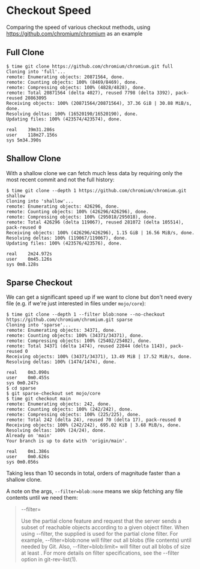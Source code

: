 # Checkout Speed

Comparing the speed of various checkout methods, using
<https://github.com/chromium/chromium> as an example

## Full Clone

``` console
$ time git clone https://github.com/chromium/chromium.git full
Cloning into 'full'...
remote: Enumerating objects: 20871564, done.
remote: Counting objects: 100% (8469/8469), done.
remote: Compressing objects: 100% (4828/4828), done.
remote: Total 20871564 (delta 4027), reused 7798 (delta 3392), pack-reused 20863095
Receiving objects: 100% (20871564/20871564), 37.36 GiB | 30.88 MiB/s, done.
Resolving deltas: 100% (16520190/16520190), done.
Updating files: 100% (423574/423574), done.

real	39m31.286s
user	118m27.156s
sys	5m34.390s
```

## Shallow Clone

With a shallow clone we can fetch much less data by requiring only the most
recent commit and not the full history:

``` console
$ time git clone --depth 1 https://github.com/chromium/chromium.git shallow
Cloning into 'shallow'...
remote: Enumerating objects: 426296, done.
remote: Counting objects: 100% (426296/426296), done.
remote: Compressing objects: 100% (295018/295018), done.
remote: Total 426296 (delta 119067), reused 281072 (delta 105514), pack-reused 0
Receiving objects: 100% (426296/426296), 1.15 GiB | 16.56 MiB/s, done.
Resolving deltas: 100% (119067/119067), done.
Updating files: 100% (423576/423576), done.

real	2m24.972s
user	0m45.126s
sys	0m8.128s
```

## Sparse Checkout

We can get a significant speed up if we want to clone but don't need every file
(e.g. if we're just interested in files under `mojo/core`):

``` console
$ time git clone --depth 1 --filter blob:none --no-checkout https://github.com/chromium/chromium.git sparse
Cloning into 'sparse'...
remote: Enumerating objects: 34371, done.
remote: Counting objects: 100% (34371/34371), done.
remote: Compressing objects: 100% (25402/25402), done.
remote: Total 34371 (delta 1474), reused 22844 (delta 1143), pack-reused 0
Receiving objects: 100% (34371/34371), 13.49 MiB | 17.52 MiB/s, done.
Resolving deltas: 100% (1474/1474), done.

real	0m3.090s
user	0m0.455s
sys	0m0.247s
$ cd sparse
$ git sparse-checkout set mojo/core
$ time git checkout main
remote: Enumerating objects: 242, done.
remote: Counting objects: 100% (242/242), done.
remote: Compressing objects: 100% (225/225), done.
remote: Total 242 (delta 24), reused 70 (delta 17), pack-reused 0
Receiving objects: 100% (242/242), 695.02 KiB | 3.68 MiB/s, done.
Resolving deltas: 100% (24/24), done.
Already on 'main'
Your branch is up to date with 'origin/main'.

real	0m1.386s
user	0m0.626s
sys	0m0.056s
```

Taking less than 10 seconds in total, orders of magnitude faster than a shallow
clone.

A note on the args, `--filter=blob:none` means we skip fetching any file
contents until we need them:

> \--filter=<filter-spec>
> 
> Use the partial clone feature and request that the server sends a subset of
> reachable objects according to a given object filter. When using --filter, the
> supplied <filter-spec> is used for the partial clone filter. For example,
> --filter=blob:none will filter out all blobs (file contents) until needed by
> Git. Also, --filter=blob:limit=<size> will filter out all blobs of size at
> least <size>. For more details on filter specifications, see the --filter
> option in git-rev-list(1).

